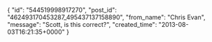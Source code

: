  {
   "id": "544519998917270",
   "post_id": "462493170453287_495437137158890",
   "from_name": "Chris Evan",
   "message": "Scott, is this correct?",
   "created_time": "2013-08-03T16:21:35+0000"
 }
